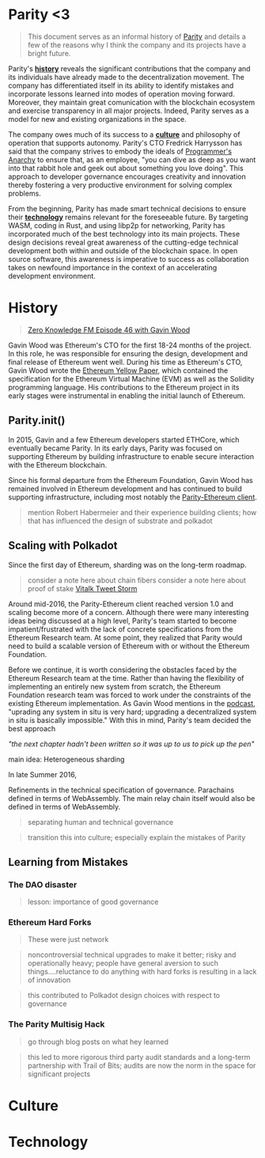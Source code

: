 # Parity <3
> This document serves as an informal history of [Parity](https://parity.io) and details a few of the reasons why I think the company and its projects have a bright future.

Parity's **[history](#History)** reveals the significant contributions that the company and its individuals have already made to the decentralization movement. The company has differentiated itself in its ability to identify mistakes and incorporate lessons learned into modes of operation moving forward. Moreover, they maintain great comunication with the blockchain ecosystem and exercise transparency in all major projects. Indeed, Parity serves as a model for new and existing organizations in the space.

The company owes much of its success to a **[culture](#Culture)** and philosophy of operation that supports autonomy. Parity's CTO Fredrick Harrysson has said that the company strives to embody the ideals of [Programmer's Anarchy](https://www.youtube.com/watch?v=uk-CF7klLdA) to ensure that, as an employee, "you can dive as deep as you want into that rabbit hole and geek out about something you love doing". This approach to developer governance encourages creativity and innovation thereby fostering a very productive environment for solving complex problems.

From the beginning, Parity has made smart technical decisions to ensure their **[technology](#Technology)** remains relevant for the foreseeable future. By targeting WASM, coding in Rust, and using libp2p for networking, Parity has incorporated much of the best technology into its main projects. These design decisions reveal great awareness of the cutting-edge technical development both within and outside of the blockchain space. In open source software, this awareness is imperative to success as collaboration takes on newfound importance in the context of an accelerating development environment.

# History <a name = "History" ></a>
> [Zero Knowledge FM Episode 46 with Gavin Wood](https://www.zeroknowledge.fm/46)

Gavin Wood was Ethereum's CTO for the first 18-24 months of the project. In this role, he was responsible for ensuring the design, development and final release of Ethereum went well. During his time as Ethereum's CTO, Gavin Wood wrote the [Ethereum Yellow Paper](https://ethereum.github.io/yellowpaper/paper.pdf), which contained the specification for the Ethereum Virtual Machine (EVM) as well as the Solidity programming language. His contributions to the Ethereum project in its early stages were instrumental in enabling the initial launch of Ethereum. 

## Parity.init()

In 2015, Gavin and a few Ethereum developers started ETHCore, which eventually became Parity. In its early days, Parity was focused on supporting Ethereum by building infrastructure to enable secure interaction with the Ethereum blockchain.


Since his formal departure from the Ethereum Foundation, Gavin Wood has remained involved in Ethereum development and has continued to build supporting infrastructure, including most notably the [Parity-Ethereum client](https://github.com/paritytech/parity-ethereum).

> mention Robert Habermeier and their experience building clients; how that has influenced the design of substrate and polkadot


## Scaling with Polkadot

Since the first day of Ethereum, sharding was on the long-term roadmap.
> consider a note here about chain fibers
> consider a note here about proof of stake
> [Vitalk Tweet Storm](https://twitter.com/VitalikButerin/status/1029900695925706753)


Around mid-2016, the Parity-Ethereum client reached version 1.0 and scaling become more of a concern. Although there were many interesting ideas being discussed at a high level, Parity's team started to become impatient/frustrated with the lack of concrete specifications from the Ethereum Research team. At some point, they realized that Parity would need to build a scalable version of Ethereum with or without the Ethereum Foundation.

Before we continue, it is worth considering the obstacles faced by the Ethereum Research team at the time. Rather than having the flexibility of implementing an entirely new system from scratch, the Ethereum Foundation research team was forced to work under the constraints of the existing Ethereum implementation. As Gavin Wood mentions in the [podcast](https://www.zeroknowledge.fm/46), "uprading any system in situ is very hard; upgrading a decentralized system in situ is basically impossible." With this in mind, Parity's team decided the best approach 

*"the next chapter hadn't been written so it was up to us to pick up the pen"*

main idea: Heterogeneous sharding

In late Summer 2016, 

Refinements in the technical specification of governance. Parachains defined in terms of WebAssembly. The main relay chain itself would also be defined in terms of WebAssembly. 

> separating human and technical governance


> transition this into culture; especially explain the mistakes of Parity

## Learning from Mistakes

### The DAO disaster
> lesson: importance of good governance

### Ethereum Hard Forks
> These were just network

> noncontroversial technical upgrades to make it better; risky and operationally heavy; people have general aversion to such things....reluctance to do anything with hard forks is resulting in a lack of innovation

> this contributed to Polkadot design choices with respect to governance

### The Parity Multisig Hack
> go through blog posts on what hey learned

> this led to more rigorous third party audit standards and a long-term partnership with Trail of Bits; audits are now the norm in the space for significant projects

# Culture <a name = "Culture" ></a>


# Technology <a name = "Technology" ></a>